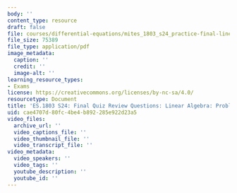 ```yaml
---
body: ''
content_type: resource
draft: false
file: courses/differential-equations/mites_1803_s24_practice-final-linearalg.pdf
file_size: 75389
file_type: application/pdf
image_metadata:
  caption: ''
  credit: ''
  image-alt: ''
learning_resource_types:
- Exams
license: https://creativecommons.org/licenses/by-nc-sa/4.0/
resourcetype: Document
title: 'ES.1803 S24: Final Quiz Review Questions: Linear Algebra: Problems'
uid: cae4707d-80fc-4be4-b892-285e922d23a5
video_files:
  archive_url: ''
  video_captions_file: ''
  video_thumbnail_file: ''
  video_transcript_file: ''
video_metadata:
  video_speakers: ''
  video_tags: ''
  youtube_description: ''
  youtube_id: ''
---
```

